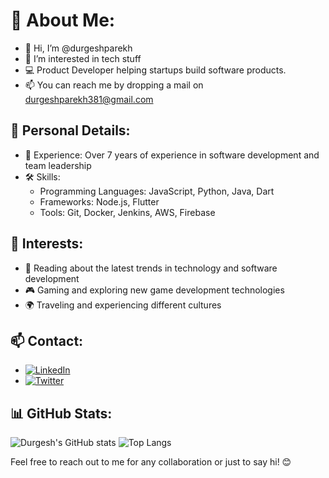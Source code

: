 # 💫 About Me:
- 👋 Hi, I’m @durgeshparekh
- 👀 I’m interested in tech stuff
- 💻 Product Developer helping startups build software products.
- 📫 You can reach me by dropping a mail on durgeshparekh381@gmail.com


## 🌟 Personal Details:
- 💼 Experience: Over 7 years of experience in software development and team leadership
- 🛠️ Skills: 
  - Programming Languages: JavaScript, Python, Java, Dart
  - Frameworks: Node.js, Flutter
  - Tools: Git, Docker, Jenkins, AWS, Firebase


## 🚀 Interests:
- 📖 Reading about the latest trends in technology and software development
- 🎮 Gaming and exploring new game development technologies
- 🌍 Traveling and experiencing different cultures


## 📫 Contact:
- [![LinkedIn](https://img.shields.io/badge/LinkedIn-blue?style=flat&logo=linkedin)](https://www.linkedin.com/in/durgeshparekh)
- [![Twitter](https://img.shields.io/badge/Twitter-blue?style=flat&logo=twitter)](https://x.com/DurgeshParekh)



## 📊 GitHub Stats:
![Durgesh's GitHub stats](https://github-readme-stats.vercel.app/api?username=durgeshparekh&show_icons=true&theme=radical)
![Top Langs](https://github-readme-stats.vercel.app/api/top-langs/?username=durgeshparekh&layout=compact&theme=radical)


Feel free to reach out to me for any collaboration or just to say hi! 😊
